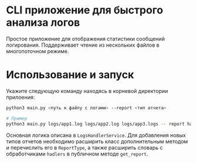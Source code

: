 # CLI приложение для быстрого анализа логов
Простое приложение для отображения статистики сообщений логирования.
Поддерживает чтение из нескольких файлов в многопоточном режиме.

# Использование и запуск
Укажите следующую команду находясь в корневой директории прилоения:
```sh
python3 main.py <путь к файлу с логами> --report <тип отчета>

# Пример
python3 main.py logs/app1.log logs/app2.log logs/app3.logs -- report handlers
```

Основная логика описана в `LogsHandlerService`. Для добавления новых типов отчетов необходимо расширить класс дополнительным методом и перечислить его в `ReportType`, а также расширить словарь с обработчиками `hadlers` в публичном методе `get_report`.
